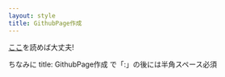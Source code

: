 ```yaml
---
layout: style
title: GithubPage作成
---
```


[ここ](https://help.github.com/articles/creating-pages-with-the-automatic-generator/)を読めば大丈夫!

ちなみに
title: GithubPage作成
で「:」の後には半角スペース必須
